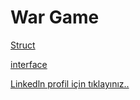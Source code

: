 # War Game 
  
[Struct](https://github.com/fahrettinEmre/Structs-for-golang.git)

[interface](https://github.com/fahrettinEmre/interface-for-golang.git)

[Linkedln profil için tıklayınız..](https://www.linkedin.com/in/fahrettin-emre-dalga/)